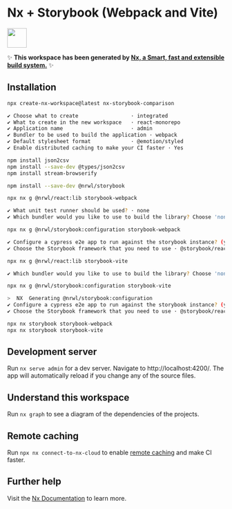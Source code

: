 # Nx + Storybook (Webpack and Vite)

<a alt="Nx logo" href="https://nx.dev" target="_blank" rel="noreferrer"><img src="https://raw.githubusercontent.com/nrwl/nx/master/images/nx-logo.png" width="45"></a>

✨ **This workspace has been generated by [Nx, a Smart, fast and extensible build system.](https://nx.dev)** ✨

## Installation

```sh
npx create-nx-workspace@latest nx-storybook-comparison

✔ Choose what to create                 · integrated
✔ What to create in the new workspace   · react-monorepo
✔ Application name                      · admin
✔ Bundler to be used to build the application · webpack
✔ Default stylesheet format             · @emotion/styled
✔ Enable distributed caching to make your CI faster · Yes
```

```sh
npm install json2csv
npm install --save-dev @types/json2csv
npm install stream-browserify
```

```sh
npm install --save-dev @nrwl/storybook

npx nx g @nrwl/react:lib storybook-webpack

✔ What unit test runner should be used? · none
✔ Which bundler would you like to use to build the library? Choose 'none' to skip build setup. · none

npx nx g @nrwl/storybook:configuration storybook-webpack

✔ Configure a cypress e2e app to run against the storybook instance? (y/N) · false
✔ Choose the Storybook framework that you need to use · @storybook/react

npx nx g @nrwl/react:lib storybook-vite

✔ Which bundler would you like to use to build the library? Choose 'none' to skip build setup. · vite

npx nx g @nrwl/storybook:configuration storybook-vite

>  NX  Generating @nrwl/storybook:configuration
✔ Configure a cypress e2e app to run against the storybook instance? (y/N) · false
✔ Choose the Storybook framework that you need to use · @storybook/react
```

```sh
npx nx storybook storybook-webpack
npx nx storybook storybook-vite
```

## Development server

Run `nx serve admin` for a dev server. Navigate to http://localhost:4200/. The app will automatically reload if you change any of the source files.

## Understand this workspace

Run `nx graph` to see a diagram of the dependencies of the projects.

## Remote caching

Run `npx nx connect-to-nx-cloud` to enable [remote caching](https://nx.app) and make CI faster.

## Further help

Visit the [Nx Documentation](https://nx.dev) to learn more.
